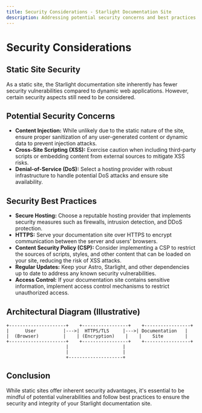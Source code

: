 ```yaml
---
title: Security Considerations - Starlight Documentation Site
description: Addressing potential security concerns and best practices for the Starlight documentation site project.
---
```


# Security Considerations

## Static Site Security

As a static site, the Starlight documentation site inherently has fewer security vulnerabilities compared to dynamic web applications. However, certain security aspects still need to be considered.

## Potential Security Concerns

*   **Content Injection:** While unlikely due to the static nature of the site, ensure proper sanitization of any user-generated content or dynamic data to prevent injection attacks.
*   **Cross-Site Scripting (XSS):** Exercise caution when including third-party scripts or embedding content from external sources to mitigate XSS risks.
*   **Denial-of-Service (DoS):**  Select a hosting provider with robust infrastructure to handle potential DoS attacks and ensure site availability. 

## Security Best Practices

*   **Secure Hosting:** Choose a reputable hosting provider that implements security measures such as firewalls, intrusion detection, and DDoS protection.
*   **HTTPS:** Serve your documentation site over HTTPS to encrypt communication between the server and users' browsers. 
*   **Content Security Policy (CSP):** Consider implementing a CSP to restrict the sources of scripts, styles, and other content that can be loaded on your site, reducing the risk of XSS attacks. 
*   **Regular Updates:** Keep your Astro, Starlight, and other dependencies up to date to address any known security vulnerabilities. 
*   **Access Control:** If your documentation site contains sensitive information, implement access control mechanisms to restrict unauthorized access.

## Architectural Diagram (Illustrative)

```
+---------------------+    +-----------------+    +-----------------+
|      User          |--->|  HTTPS/TLS     |--->| Documentation   | 
|  (Browser)         |    | (Encryption)    |    |    Site        |
+---------------------+    +-----------------+    +-----------------+
                      |                    |
                      |                    |
                      +--------------------+ 
```

## Conclusion

While static sites offer inherent security advantages, it's essential to be mindful of potential vulnerabilities and follow best practices to ensure the security and integrity of your Starlight documentation site. 
